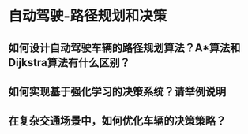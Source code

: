 # 自动驾驶-路径规划和决策

## 如何设计自动驾驶车辆的路径规划算法？A*算法和Dijkstra算法有什么区别？

## 如何实现基于强化学习的决策系统？请举例说明

## 在复杂交通场景中，如何优化车辆的决策策略？
